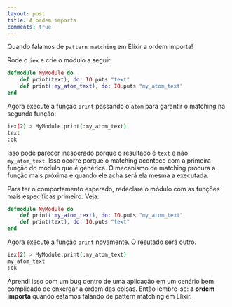 ```yaml
---
layout: post
title: A ordem importa
comments: true
---
```


Quando falamos de `pattern matching` em Elixir a ordem importa!

Rode o `iex` e crie o módulo a seguir:

```elixir
defmodule MyModule do
    def print(text), do: IO.puts "text"
    def print(:my_atom_text), do: IO.puts "my_atom_text"
end
```

Agora execute a função `print` passando o `atom` para garantir o matching na segunda função:

```sh
iex(2) > MyModule.print(:my_atom_text)
text
:ok
```

Isso pode parecer inesperado porque o resultado é `text` e não `my_atom_text`. Isso ocorre porque o matching acontece com a primeira função do módulo que é genérica. O mecanismo de matching procura a função mais próxima e quando ele acha será ela mesma a executada.

Para ter o comportamento esperado, redeclare o módulo com as funções mais específicas primeiro. Veja:

```elixir
defmodule MyModule do
    def print(:my_atom_text), do: IO.puts "my_atom_text"
    def print(text), do: IO.puts "text"    
end
```

Agora execute a função `print` novamente. O resutado será outro.
```sh
iex(2) > MyModule.print(:my_atom_text)
my_atom_text
:ok
```

Aprendi isso com um bug dentro de uma aplicação em um cenário bem complicado de enxergar a ordem das coisas. Então lembre-se: **a ordem importa** quando estamos falando de pattern matching em Elixir.
